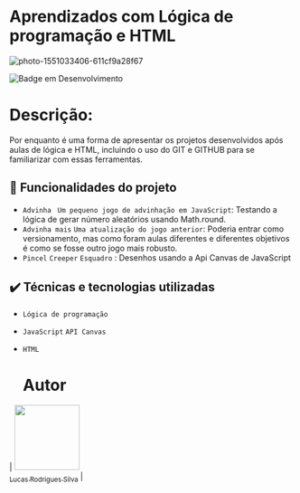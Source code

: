 # Aprendizados com Lógica de programação e HTML

![photo-1551033406-611cf9a28f67](https://github.com/GkLucks/Logica-e-HTML/assets/50891526/7ab22366-4892-49d4-9745-462170a2e205)


![Badge em Desenvolvimento](http://img.shields.io/static/v1?label=STATUS&message=EM%20DESENVOLVIMENTO&color=GREEN&style=for-the-badge)

<h1>Descrição: </h1>
Por enquanto é uma forma de apresentar os projetos desenvolvidos após aulas de lógica e HTML, incluindo o uso do GIT e GITHUB para se familiarizar com essas ferramentas.

## 🔨 Funcionalidades do projeto

- `Advinha ` `Um pequeno jogo de advinhação em JavaScript`: Testando a lógica de gerar número aleatórios usando Math.round.
- `Advinha mais` `Uma atualização do jogo anterior`: Poderia entrar como versionamento, mas como foram aulas diferentes e diferentes objetivos é como se fosse outro jogo mais robusto.
- `Pincel` `Creeper` `Esquadro` : Desenhos usando a Api Canvas de JavaScript

## ✔️ Técnicas e tecnologias utilizadas

- ``Lógica de programação``
- ``JavaScript`` ``API Canvas``
- ``HTML``

  # Autor

| [<img loading="lazy" src="https://avatars.githubusercontent.com/u/50891526?v=4" width=115><br><sub>Lucas Rodrigues Silva</sub>](https://github.com/GkLucks) |

